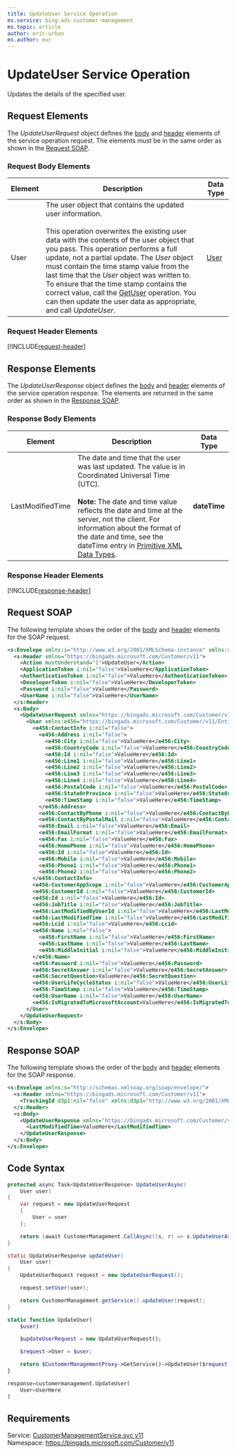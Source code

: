 ```yaml
---
title: UpdateUser Service Operation
ms.service: bing-ads-customer-management
ms.topic: article
author: eric-urban
ms.author: eur
---
```

# UpdateUser Service Operation
Updates the details of the specified user.

## <a name="request"></a>Request Elements
The *UpdateUserRequest* object defines the [body](#request-body) and [header](#request-header) elements of the service operation request. The elements must be in the same order as shown in the [Request SOAP](#request-soap). 

### <a name="request-body"></a>Request Body Elements

|Element|Description|Data Type|
|-----------|---------------|-------------|
|<a name="user"></a>User|The user object that contains the updated user information.<br /><br />This operation overwrites the existing user data with the contents of the user object that you pass. This operation performs a full update, not a partial update. The *User* object must contain the time stamp value from the last time that the *User* object was written to. To ensure that the time stamp contains the correct value, call the [GetUser](../customer-management/getuser.md) operation. You can then update the user data as appropriate, and call *UpdateUser*.|[User](user.md)|

### <a name="request-header"></a>Request Header Elements
[!INCLUDE[request-header](./includes/request-header.md)]

## <a name="response"></a>Response Elements
The *UpdateUserResponse* object defines the [body](#response-body) and [header](#response-header) elements of the service operation response. The elements are returned in the same order as shown in the [Response SOAP](#response-soap).

### <a name="response-body"></a>Response Body Elements

|Element|Description|Data Type|
|-----------|---------------|-------------|
|<a name="lastmodifiedtime"></a>LastModifiedTime|The date and time that the user was last updated. The value is in Coordinated Universal Time (UTC).<br/><br/>**Note:** The date and time value reflects the date and time at the server, not the client. For information about the format of the date and time, see the dateTime entry in [Primitive XML Data Types](https://go.microsoft.com/fwlink/?linkid=859198).|**dateTime**|

### <a name="response-header"></a>Response Header Elements
[!INCLUDE[response-header](./includes/response-header.md)]

## <a name="request-soap"></a>Request SOAP
The following template shows the order of the [body](#request-body) and [header](#request-header) elements for the SOAP request.

```xml
<s:Envelope xmlns:i="http://www.w3.org/2001/XMLSchema-instance" xmlns:s="http://schemas.xmlsoap.org/soap/envelope/">
  <s:Header xmlns="https://bingads.microsoft.com/Customer/v11">
    <Action mustUnderstand="1">UpdateUser</Action>
    <ApplicationToken i:nil="false">ValueHere</ApplicationToken>
    <AuthenticationToken i:nil="false">ValueHere</AuthenticationToken>
    <DeveloperToken i:nil="false">ValueHere</DeveloperToken>
    <Password i:nil="false">ValueHere</Password>
    <UserName i:nil="false">ValueHere</UserName>
  </s:Header>
  <s:Body>
    <UpdateUserRequest xmlns="https://bingads.microsoft.com/Customer/v11">
      <User xmlns:e456="https://bingads.microsoft.com/Customer/v11/Entities" i:nil="false">
        <e456:ContactInfo i:nil="false">
          <e456:Address i:nil="false">
            <e456:City i:nil="false">ValueHere</e456:City>
            <e456:CountryCode i:nil="false">ValueHere</e456:CountryCode>
            <e456:Id i:nil="false">ValueHere</e456:Id>
            <e456:Line1 i:nil="false">ValueHere</e456:Line1>
            <e456:Line2 i:nil="false">ValueHere</e456:Line2>
            <e456:Line3 i:nil="false">ValueHere</e456:Line3>
            <e456:Line4 i:nil="false">ValueHere</e456:Line4>
            <e456:PostalCode i:nil="false">ValueHere</e456:PostalCode>
            <e456:StateOrProvince i:nil="false">ValueHere</e456:StateOrProvince>
            <e456:TimeStamp i:nil="false">ValueHere</e456:TimeStamp>
          </e456:Address>
          <e456:ContactByPhone i:nil="false">ValueHere</e456:ContactByPhone>
          <e456:ContactByPostalMail i:nil="false">ValueHere</e456:ContactByPostalMail>
          <e456:Email i:nil="false">ValueHere</e456:Email>
          <e456:EmailFormat i:nil="false">ValueHere</e456:EmailFormat>
          <e456:Fax i:nil="false">ValueHere</e456:Fax>
          <e456:HomePhone i:nil="false">ValueHere</e456:HomePhone>
          <e456:Id i:nil="false">ValueHere</e456:Id>
          <e456:Mobile i:nil="false">ValueHere</e456:Mobile>
          <e456:Phone1 i:nil="false">ValueHere</e456:Phone1>
          <e456:Phone2 i:nil="false">ValueHere</e456:Phone2>
        </e456:ContactInfo>
        <e456:CustomerAppScope i:nil="false">ValueHere</e456:CustomerAppScope>
        <e456:CustomerId i:nil="false">ValueHere</e456:CustomerId>
        <e456:Id i:nil="false">ValueHere</e456:Id>
        <e456:JobTitle i:nil="false">ValueHere</e456:JobTitle>
        <e456:LastModifiedByUserId i:nil="false">ValueHere</e456:LastModifiedByUserId>
        <e456:LastModifiedTime i:nil="false">ValueHere</e456:LastModifiedTime>
        <e456:Lcid i:nil="false">ValueHere</e456:Lcid>
        <e456:Name i:nil="false">
          <e456:FirstName i:nil="false">ValueHere</e456:FirstName>
          <e456:LastName i:nil="false">ValueHere</e456:LastName>
          <e456:MiddleInitial i:nil="false">ValueHere</e456:MiddleInitial>
        </e456:Name>
        <e456:Password i:nil="false">ValueHere</e456:Password>
        <e456:SecretAnswer i:nil="false">ValueHere</e456:SecretAnswer>
        <e456:SecretQuestion>ValueHere</e456:SecretQuestion>
        <e456:UserLifeCycleStatus i:nil="false">ValueHere</e456:UserLifeCycleStatus>
        <e456:TimeStamp i:nil="false">ValueHere</e456:TimeStamp>
        <e456:UserName i:nil="false">ValueHere</e456:UserName>
        <e456:IsMigratedToMicrosoftAccount>ValueHere</e456:IsMigratedToMicrosoftAccount>
      </User>
    </UpdateUserRequest>
  </s:Body>
</s:Envelope>
```

## <a name="response-soap"></a>Response SOAP
The following template shows the order of the [body](#response-body) and [header](#response-header) elements for the SOAP response.

```xml
<s:Envelope xmlns:s="http://schemas.xmlsoap.org/soap/envelope/">
  <s:Header xmlns="https://bingads.microsoft.com/Customer/v11">
    <TrackingId d3p1:nil="false" xmlns:d3p1="http://www.w3.org/2001/XMLSchema-instance">ValueHere</TrackingId>
  </s:Header>
  <s:Body>
    <UpdateUserResponse xmlns="https://bingads.microsoft.com/Customer/v11">
      <LastModifiedTime>ValueHere</LastModifiedTime>
    </UpdateUserResponse>
  </s:Body>
</s:Envelope>
```

## <a name="example"></a>Code Syntax
```csharp
protected async Task<UpdateUserResponse> UpdateUserAsync(
	User user)
{
	var request = new UpdateUserRequest
	{
		User = user
	};

	return (await CustomerManagement.CallAsync((s, r) => s.UpdateUserAsync(r), request));
}
```
```java
static UpdateUserResponse updateUser(
	User user)
{
	UpdateUserRequest request = new UpdateUserRequest();

	request.setUser(user);

	return CustomerManagement.getService().updateUser(request);
}
```
```php
static function UpdateUser(
	$user)

	$updateUserRequest = new UpdateUserRequest();

	$request->User = $user;

	return $CustomerManagementProxy->GetService()->UpdateUser($request);
}
```
```python
response=customermanagement.UpdateUser(
	User=UserHere
)
```

## Requirements
Service: [CustomerManagementService.svc v11](https://clientcenter.api.bingads.microsoft.com/Api/CustomerManagement/v11/CustomerManagementService.svc)  
Namespace: https://bingads.microsoft.com/Customer/v11  

